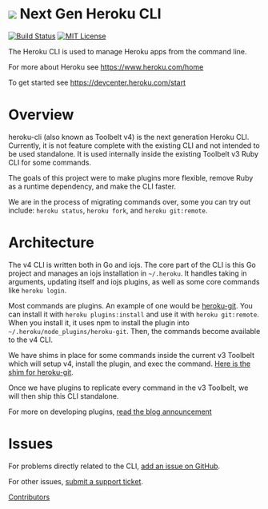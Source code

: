 ![](https://d4yt8xl9b7in.cloudfront.net/assets/home/logotype-heroku.png) Next Gen Heroku CLI
==========

[![Build Status](https://travis-ci.org/heroku/heroku-cli.svg?branch=dev)](https://travis-ci.org/heroku/heroku-cli)
[![MIT License](https://img.shields.io/github/license/heroku/heroku-cli.svg)](https://github.com/heroku/heroku-cli/blob/master/LICENSE)

The Heroku CLI is used to manage Heroku apps from the command line.

For more about Heroku see <https://www.heroku.com/home>

To get started see <https://devcenter.heroku.com/start>

Overview
========

heroku-cli (also known as Toolbelt v4) is the next generation Heroku CLI. Currently, it is not feature complete with the existing CLI and not intended to be used standalone. It is used internally inside the existing Toolbelt v3 Ruby CLI for some commands.

The goals of this project were to make plugins more flexible, remove Ruby as a runtime dependency, and make the CLI faster.

We are in the process of migrating commands over, some you can try out include: `heroku status`, `heroku fork`, and `heroku git:remote`.

Architecture
============

The v4 CLI is written both in Go and iojs. The core part of the CLI is this Go project and manages an iojs installation in `~/.heroku`. It handles taking in arguments, updating itself and iojs plugins, as well as some core commands like `heroku login`.

Most commands are plugins. An example of one would be [heroku-git](https://github.com/heroku/heroku-git). You can install it with `heroku plugins:install` and use it with `heroku git:remote`. When you install it, it uses npm to install the plugin into `~/.heroku/node_plugins/heroku-git`. Then, the commands become available to the v4 CLI.

We have shims in place for some commands inside the current v3 Toolbelt which will setup v4, install the plugin, and exec the command. [Here is the shim for heroku-git](https://github.com/heroku/heroku/blob/master/lib/heroku/command/git.rb#L47).

Once we have plugins to replicate every command in the v3 Toolbelt, we will then ship this CLI standalone.

For more on developing plugins, [read the blog announcement](https://blog.heroku.com/archives/2015/3/19/making_cli_plugins_better_with_a_new_architecture)

Issues
======

For problems directly related to the CLI, [add an issue on GitHub](https://github.com/heroku/heroku-cli/issues/new).

For other issues, [submit a support ticket](https://help.heroku.com/).

[Contributors](https://github.com/heroku/heroku-cli/contributors)
